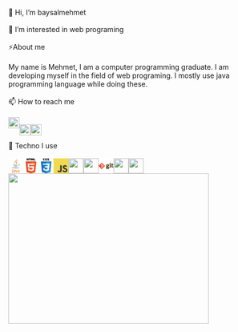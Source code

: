 👋 Hi, I’m baysalmehmet
<br/>
<br/>
👀 I’m interested in web programing
<br/>
<br/>
⚡About me
<br/>
<br/>
My name is Mehmet, I am a computer programming graduate.
I am developing myself in the field of web programing.
I mostly use java programming language while doing these.
<br/>
<br/>
📫 How to reach me
<br/>
<br/>
[<img height="22" width="22" src="https://unpkg.com/simple-icons@v7/icons/linkedin.svg" align="left"/>][linkedin]

[<img height="22" width="22" src="https://unpkg.com/simple-icons@v7/icons/telegram.svg" align="left"/>][telegram]

[<img height="22" width="22" src="https://unpkg.com/simple-icons@v7/icons/hackerrank.svg" align="left"/>][hackerrank]

[linkedin]: https://www.linkedin.com/in/mehmet-baysal-e23/
[telegram]: https://t.me/mbayso
[hackerrank]: https://www.hackerrank.com/h190130038 
<br/>
<br/>
🌱 Techno I use
<br/>
<br/>
<img src="https://raw.githubusercontent.com/github/explore/5b3600551e122a3277c2c5368af2ad5725ffa9a1/topics/java/java.png" align="left" width="30" height="30">
<img src="https://raw.githubusercontent.com/github/explore/80688e429a7d4ef2fca1e82350fe8e3517d3494d/topics/html/html.png" align="left" width="30" height="30">
<img src="https://raw.githubusercontent.com/github/explore/80688e429a7d4ef2fca1e82350fe8e3517d3494d/topics/css/css.png" align="left" width="30" height="30">
<img src="https://raw.githubusercontent.com/github/explore/80688e429a7d4ef2fca1e82350fe8e3517d3494d/topics/javascript/javascript.png" align="left" width="30" height="30">
<img src="https://encrypted-tbn0.gstatic.com/images?q=tbn:ANd9GcQS7P_GfkneDvaar5L8DXH69LJqitbRd7SQoA&usqp=CAU" align="left" width="30" height="30">
<img src="https://pbs.twimg.com/profile_images/1255113654049128448/J5Yt92WW_400x400.png" align="left" width="30" height="30">
<img src="https://raw.githubusercontent.com/github/explore/80688e429a7d4ef2fca1e82350fe8e3517d3494d/topics/git/git.png" align="left" width="30" height="30">
<img src="https://www.megaleechers.com/storage/Visual-Studio-Code-Icon.png" align="left" width="30" height="30">
<img src="https://upload.wikimedia.org/wikipedia/commons/b/b0/NewTux.svg" align="left" width="30" height="30">

<img src="https://github-readme-stats.vercel.app/api?username=baysalmehmet&show_icons=true&theme=radical" width="400" height="300">

